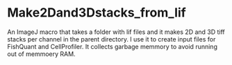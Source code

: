 # Make2Dand3Dstacks_from_lif
An ImageJ macro that takes a folder with lif files and it makes 2D and 3D tiff stacks per channel in the parent directory. I use it to create input files for FishQuant and CellProfiler. It collects garbage memmory to avoid running out of memmoery RAM.
